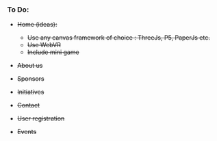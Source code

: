 ### To Do:
* <del>  Home (ideas): </del>
	* <del> Use any canvas framework of choice : ThreeJs, P5, PaperJs etc.</del>
	* <del>Use WebVR</del>
	* <del> Include mini game</del>
* <del>About us</del>
* <del>Sponsors</del>
* <del>Initiatives</del>
* <del>Contact</del>


* <del>User registration</del>
* <del>Events</del>

